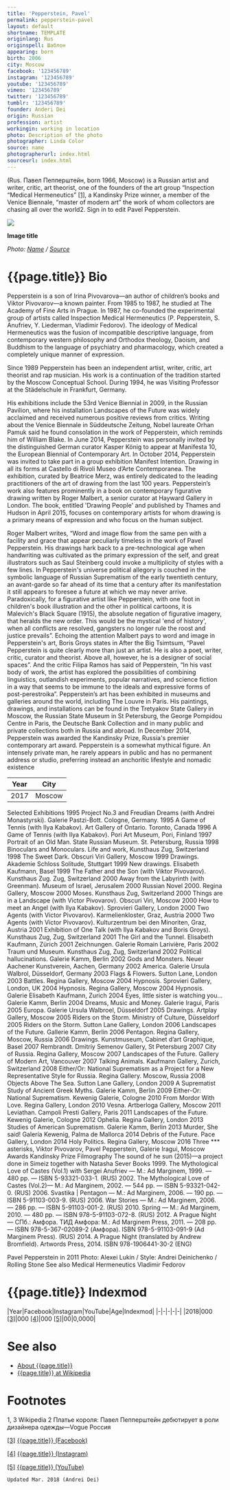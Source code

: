 ```yaml
---
title: 'Pepperstein, Pavel'
permalink: pepperstein-pavel
layout: default
shortname: TEMPLATE
originlang: Rus
originspell: Шаблон
appearing: born
birth: 2006
city: Moscow
facebook: '123456789'
instagram: '123456789'
youtube: '123456789'
vimeo: '123456789'
twitter: '123456789'
tumblr: '123456789'
founder: Anderi Dei
origin: Russian
profession: artist
workingin: working in location
photo: Description of the photo
photographer: Linda Color
source: name
photographerurl: index.html
sourceurl: index.html
---
```




(Rus. Павел Пепперштейн, born 1966, Moscow) is a Russian artist and writer, critic, art theorist, one of the founders of the art group “Inspection “Medical Hermeneutics” <span id="a1">[\[1\]](#f1)</span>, a Kandinsky Prize winner, a member of the Venice Biennale, “master of modern art” the work of whom collectors are chasing all over the world2. Sign in to edit Pavel Pepperstein.

![](/encyclopedia/images/image-name.jpg)

**Image title**

*Photo: [Name](index) / [Source](index)*

# {{page.title}} Bio

Pepperstein  is a son of Irina Pivovarova—an author of children’s books and Viktor Pivovarov—a known painter. From 1985 to 1987, he studied at The Academy of Fine Arts in Prague. In 1987, he co-founded the experimental group of artists called Inspection Medical Hermeneutics (P. Pepperstein, S. Anufriev, Y. Liederman, Vladimir Fedorov). The ideology of Medical Hermeneutics was the fusion of incompatible descriptive language, from contemporary western philosophy and Orthodox theology, Daoism, and Buddhism to the language of psychiatry and pharmacology, which created a completely unique manner of expression.

Since 1989 Pepperstein has been an independent artist, writer, critic, art theorist and rap musician. His work is a continuation of the tradition started by the Moscow Conceptual School. During 1994, he was Visiting Professor at the Städelschule in Frankfurt, Germany.

His exhibitions include the 53rd Venice Biennial in 2009, in the Russian Pavilion, where his installation Landscapes of the Future was widely acclaimed and received numerous positive reviews from critics. Writing about the Venice Biennale in Süddeutsche Zeitung, Nobel laureate Orhan Pamuk said he found consolation in the work of Pepperstein, which reminds him of William Blake. In June 2014, Pepperstein was personally invited by the distinguished German curator Kasper König to appear at Manifesta 10, the European Biennial of Contemporary Art. In October 2014, Pepperstein was invited to take part in a group exhibition Manifest Intention. Drawing in all its forms at Castello di Rivoli Museo d’Arte Contemporanea. The exhibition, curated by Beatrice Merz, was entirely dedicated to the leading practitioners of the art of drawing from the last 100 years. Pepperstein’s work also features prominently in a book on contemporary figurative drawing written by Roger Malbert, a senior curator at Hayward Gallery in London. The book, entitled 'Drawing People' and published by Thames and Hudson in April 2015, focuses on contemporary artists for whom drawing is a primary means of expression and who focus on the human subject.

Roger Malbert writes, “Word and image flow from the same pen with a facility and grace that appear peculiarly timeless in the work of Pavel Pepperstein. His drawings hark back to a pre-technological age when handwriting was cultivated as the primary expression of the self, and great illustrators such as Saul Steinberg could invoke a multiplicity of styles with a few lines. In Pepperstein's universe political allegory is couched in the symbolic language of Russian Suprematism of the early twentieth century, an avant-garde so far ahead of its time that a century after its manifestation it still appears to foresee a future at which we may never arrive. Paradoxically, for a figurative artist like Pepperstein, with one foot in children's book illustration and the other in political cartoons, it is Malevich's Black Square (1915), the absolute negation of figurative imagery, that heralds the new order. This would be the mystical 'end of history', when all conflicts are resolved, gangsters no longer rule the roost and justice prevails”. Echoing the attention Malbert pays to word and image in Pepperstein's art, Boris Groys states in After the Big Tsimtsum, “Pavel Pepperstein is quite clearly more than just an artist. He is also a poet, writer, critic, curator and theorist. Above all, however, he is a designer of social spaces”. And the critic Filipa Ramos has said of Pepperstein, “In his vast body of work, the artist has explored the possibilities of combining linguistics, outlandish experiments, popular narratives, and science fiction in a way that seems to be immune to the ideals and expressive forms of post-perestroika”. Pepperstein’s art has been exhibited in museums and galleries around the world, including The Louvre in Paris. His paintings, drawings, and installations can be found in the Tretyakov State Gallery in Moscow, the Russian State Museum in St Petersburg, the George Pompidou Centre in Paris, the Deutsche Bank Collection and in many public and private collections both in Russia and abroad. In December 2014, Pepperstein was awarded the Kandinsky Prize, Russia's premier contemporary art award. Pepperstein is a somewhat mythical figure. An intensely private man, he rarely appears in public and has no permanent address or studio, preferring instead an anchoritic lifestyle and nomadic existence

|Year|City|
|-|-|
|2017|Moscow|

Selected Exhibitions
1995 Project No.3 and Freudian Dreams (with Andrei Monastyrski). Galerie Pastzi-Bott. Cologne, Germany.
1995 A Game of Tennis (with Ilya Kabakov). Art Gallery of Ontario. Toronto, Canada
1996 A Game of Tennis (with Ilya Kabakov). Pori Art Museum, Pori, Finland
1997 Portrait of an Old Man. State Russian Museum. St. Petersburg, Russia
1998 Binoculars and Monoculars. Life and work, Kunsthaus Zug, Switzerland
1998 The Sweet Dark. Obscuri Viri Gallery, Moscow
1999 Drawings. Akademie Schloss Solitude, Stuttgart
1999 New drawings. Elisabeth Kaufmann, Basel
1999 The Father and the Son (with Viktor Pivovarov). Kunsthaus Zug. Zug, Switzerland
2000 Away from the Labyrinth (with Greenman). Museum of Israel, Jerusalem
2000 Russian Novel 2000. Regina Gallery, Moscow
2000 Moses. Kunsthaus Zug, Switzerland
2000 Things are in a Landscape (with Victor Pivovarov). Obscuri Viri, Moscow
2000 How to meet an Angel (with Ilya Kabakov). Sprovieri Gallery, London
2000 Two Agents (with Victor Pivovarov). Karmelienkloster, Graz, Austria
2000 Two Agents (with Victor Pivovarov). Kulturzentrum bei den Minoriten, Graz, Austria
2001 Exhibition of One Talk (with Ilya Kabakov and Boris Groys). Kunsthaus Zug, Zug, Switzerland
2001 The Girl and the Tunnel. Elisabeth Kaufmann, Zürich
2001 Zeichnungen. Galerie Romain Larivière, Paris
2002 Traum und Museum. Kunsthaus Zug, Zug, Switzerland
2002 Political hallucinations. Galerie Kamm, Berlin
2002 Gods and Monsters. Neuer Aachener Kunstverein, Aachen, Germany
2002 America. Galerie Ursula Walbrol, Düsseldorf, Germany
2003 Flags & Flowers. Sutton Lane, London
2003 Battles. Regina Gallery, Moscow
2004 Hypnosis. Sprovieri Gallery, London, UK
2004 Hypnosis. Regina Gallery, Moscow
2004 Hypnosis. Galerie Elisabeth Kaufmann, Zurich
2004 Eyes, little sister is watching you… Galerie Kamm, Berlin
2004 Dreams, Music and Money. Galerie Iragui, Paris
2005 Europa. Galerie Ursula Walbroel, Düsseldorf
2005 Drawings. Artplay Gallery, Moscow
2005 Riders on the Storm. Ministry of Culture, Düsseldorf
2005 Riders on the Storm. Sutton Lane Gallery, London
2006 Landscapes of the Future. Gallerie Kamm, Berlin
2006 Pentagon. Regina Gallery, Moscow, Russia
2006 Drawings. Kunstmuseum, Cabinet d’art Graphique, Basel
2007 Rembrandt. Dmitriy Semenov Gallery, St Petersburg
2007 City of Russia. Regina Gallery, Moscow
2007 Landscapes of the Future. Gallery of Modern Art, Vancouver
2007 Talking Animals. Kaufmann Gallery, Zurich, Switzerland
2008 Either/Or: National Suprematism as a Project for a New Representative Style for Russia. Regina Gallery. Moscow, Russia
2008 Objects Above The Sea. Sutton Lane Gallery, London
2009 A Suprematist Study of Ancient Greek Myths. Galerie Kamm, Berlin
2009 Either-Or: National Suprematism. Kewenig Galerie, Cologne
2010 From Mordor With Love. Regina Gallery, London
2010 Vesna. Artberloga Gallery, Moscow
2011 Leviathan. Campoli Presti Gallery, Paris
2011 Landscapes of the Future. Kewenig Galerie, Cologne
2012 Ophelia. Regina Gallery, London
2013 Studies of American Suprematism. Galerie Kamm, Berlin
2013 Murder, She said! Galería Kewenig, Palma de Mallorca
2014 Debris of the Future. Pace Gallery, London
2014 Holy Politics. Regina Gallery, Moscow
2016 Three *** asterisks, Viktor Pivovarov, Pavel Pepperstein, Galerie Iragui, Moscow
Awards
Kandinsky Prize
Filmography
The sound of he sun (2015)—a project done in Simeiz together with Natasha Sever
Books
1999. The Mythological Love of Castes (Vol.1) with Sergei Anufriev — М.: Ad Marginem, 1999. — 480 pp. — ISBN 5-93321-033-1. (RUS)
2002. The Mythological Love of Castes (Vol.2)— М.: Ad Marginem, 2002. — 544 pp. — ISBN 5-93321-042-0. (RUS)
2006. Svastika | Pentagon — М.: Ad Marginem, 2006. — 190 pp. — ISBN 5-91103-003-9. (RUS)
2006. War Stories — М.: Ad Marginem, 2006. — 286 pp. — ISBN 5-91103-001-2. (RUS)
2010. Spring — М.: Ad Marginem, 2010. — 480 pp. — ISBN 978-5-91103-072-8. (RUS)
2012. A Prague Night — СПб.: Амфора. ТИД Амфора: М.: Ad Marginem Press, 2011. — 208 pp. — ISBN 978-5-367-02089-2 (Амфора). ISBN 978-5-91103-091-9 (Ad Marginem Press). (RUS)
2014. A Prague Night (translated by Andrew Bromfield). Artwords Press, 2014. ISBN 978-1906441-30-2 (ENG)



Pavel Pepperstein in 2011
Photo: Alexei Lukin / Style: Andrei Deinichenko / Rolling Stone
See also
Medical Hermeneutics
Vladimir Fedorov

# {{page.title}} Indexmod

|Year|Facebook|Instagram|YouTube|Age|Indexmod|
|-|-|-|-|-|
|2018|000 <span id="a3">[\[3\]](#f3)</span>|000 <span id="a4">[\[4\]](#f4)</span>|000 <span id="a5">[\[5\]](#f5)</span>|00|0,0000|


# See also

+ [About {{page.title}}](index)
+ [{{page.title}} at Wikipedia](index)

# Footnotes

1, 3 Wikipedia
2 Платье короля: Павел Пепперштейн дебютирует в роли дизайнера одежды—Vogue Россия

[[3]](#a3) <span id="f3"></span> [{{page.title}} (Facebook)](index)

[[4]](#a4) <span id="f4"></span> [{{page.title}} (Instagram)](index)

[[5]](#a5) <span id="f5"></span> [{{page.title}} (YouTube)](index)

`Updated Mar. 2018 (Andrei Dei)`
